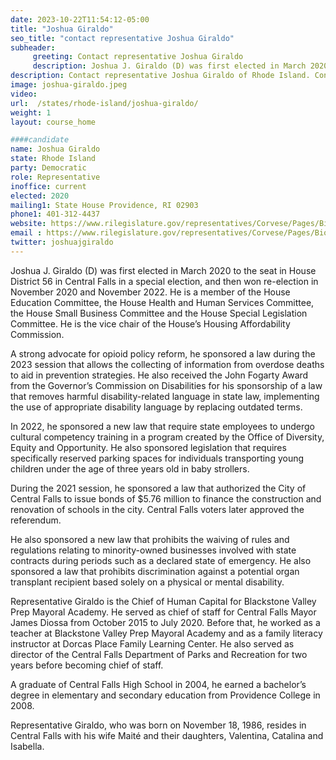 ```yaml
---
date: 2023-10-22T11:54:12-05:00
title: "Joshua Giraldo"
seo_title: "contact representative Joshua Giraldo"
subheader:
     greeting: Contact representative Joshua Giraldo
     description: Joshua J. Giraldo (D) was first elected in March 2020 to the seat in House District 56 in Central Falls in a special election, and then won re-election in November 2020 and November 2022. 
description: Contact representative Joshua Giraldo of Rhode Island. Contact information for Joshua Giraldo includes email address, phone number, and mailing address.
image: joshua-giraldo.jpeg
video:
url:  /states/rhode-island/joshua-giraldo/
weight: 1
layout: course_home

####candidate
name: Joshua Giraldo
state: Rhode Island
party: Democratic
role: Representative
inoffice: current
elected: 2020
mailing1: State House Providence, RI 02903
phone1: 401-312-4437
website: https://www.rilegislature.gov/representatives/Corvese/Pages/Biography.aspx/
email : https://www.rilegislature.gov/representatives/Corvese/Pages/Biography.aspx/
twitter: joshuajgiraldo
---
```


Joshua J. Giraldo (D) was first elected in March 2020 to the seat in House District 56 in Central Falls in a special election, and then won re-election in November 2020 and November 2022.  He is a member of the House Education Committee, the House Health and Human Services Committee, the House Small Business Committee and the House Special Legislation Committee.  He is the vice chair of the House’s Housing Affordability Commission.

A strong advocate for opioid policy reform, he sponsored a law during the 2023 session that allows the collecting of information from overdose deaths to aid in prevention strategies. He also received the John Fogarty Award from the Governor’s Commission on Disabilities for his sponsorship of a law that removes harmful disability-related language in state law, implementing the use of appropriate disability language by replacing outdated terms.

In 2022, he sponsored a new law that require state employees to undergo cultural competency training in a program created by the Office of Diversity, Equity and Opportunity. He also sponsored legislation that requires specifically reserved parking spaces for individuals transporting young children under the age of three years old in baby strollers.

During the 2021 session, he sponsored a law that authorized the City of Central Falls to issue bonds of $5.76 million to finance the construction and renovation of schools in the city. Central Falls voters later approved the referendum.

He also sponsored a new law that prohibits the waiving of rules and regulations relating to minority-owned businesses involved with state contracts during periods such as a declared state of emergency. He also sponsored a law that prohibits discrimination against a potential organ transplant recipient based solely on a physical or mental disability.

Representative Giraldo is the Chief of Human Capital for Blackstone Valley Prep Mayoral Academy. He served as chief of staff for Central Falls Mayor James Diossa from October 2015 to July 2020. Before that, he worke​​d as a teacher at Blackstone Valley Prep Mayoral Academy and as a family literacy instructor at Dorcas Place Family Learning Center. He also served as director of the Central Falls Department of Parks and Recreation for two years before becoming chief of staff.

A graduate of Central Falls High School in 2004, he earned a bachelor’s degree in elementary and secondary education from Providence College in 2008.

Representative Giraldo, who was born on November 18, 1986, resides in Central Falls with his wife Maité and their d​​​aughters, Valentina, Catalina and Isabella.
